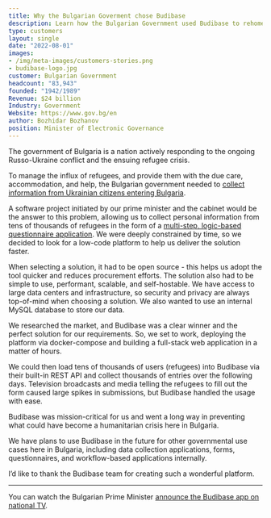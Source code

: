 ```yaml
---
title: Why the Bulgarian Goverment chose Budibase
description: Learn how the Bulgarian Government used Budibase to rehome thousands of Ukrainian refugees.
type: customers
layout: single
date: "2022-08-01"
images:
- /img/meta-images/customers-stories.png
- budibase-logo.jpg
customer: Bulgarian Government
headcount: "83,943"
founded: "1942/1989"
Revenue: $24 billion
Industry: Government
Website: https://www.gov.bg/en
author: Bozhidar Bozhanov
position: Minister of Electronic Governance
---
```



The government of Bulgaria is a nation actively responding to the ongoing Russo-Ukraine conflict and the ensuing refugee crisis.

To manage the influx of refugees, and provide them with the due care, accommodation, and help, the Bulgarian government needed to [collect information from Ukrainian citizens entering Bulgaria](https://ukraine.gov.bg/ru/2022/05/24/how-and-why-to-fill-out-the-government-questionnaire-for-your-relocation/).

A software project initiated by our prime minister and the cabinet would be the answer to this problem, allowing us to collect personal information from tens of thousands of refugees in the form of a [multi-step, logic-based questionnaire application](https://survey.ukraine.gov.bg/builder/auth/login). We were deeply constrained by time, so we decided to look for a low-code platform to help us deliver the solution faster. 

When selecting a solution, it had to be open source  - this helps us adopt the tool quicker and reduces procurement efforts. The solution also had to be simple to use, performant, scalable, and self-hostable. We have access to large data centers and infrastructure, so security and privacy are always top-of-mind when choosing a solution. We also wanted to use an internal MySQL database to store our data. 

We researched the market, and Budibase was a clear winner and the perfect solution for our requirements. So, we set to work, deploying the platform via docker-compose and building a full-stack web application in a matter of hours. 

We could then load tens of thousands of users (refugees) into Budibase via their built-in REST API and collect thousands of entries over the following days. Television broadcasts and media telling the refugees to fill out the form caused large spikes in submissions, but Budibase handled the usage with ease. 

Budibase was mission-critical for us and went a long way in preventing what could have become a humanitarian crisis here in Bulgaria.

We have plans to use Budibase in the future for other governmental use cases here in Bulgaria, including data collection applications, forms, questionnaires, and workflow-based applications internally.

I’d like to thank the Budibase team for creating such a wonderful platform.

---

You can watch the Bulgarian Prime Minister [announce the Budibase app on national TV](https://res.cloudinary.com/daog6scxm/video/upload/v1657545186/videos/bulgarian_govt_video_wxcfjg.mp4).
